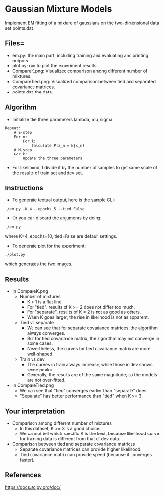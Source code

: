 # Gaussian Mixture Models
Implement EM fitting of a mixture of gaussians on the two-dimensional data set points.dat.

## Files=
- em.py: the main part, including training and evaluating and printing outputs.
- plot.py: run to plot the experiment results.
- CompareK.png: Visualized comparison among different number of mixtures.
- CompareTied.png: Visualized comparison between tied and separated covariance matrices.
- points.dat: the data.

## Algorithm
- Initialize the three parameters lambda, mu, sigma
```
Repeat:
    # E-step
    For n:
        For k:
            Calculate P(z_n = k|x_n)
    # M-step
    For k:
        Update the three parameters
```

- For likelihood, I divide it by the number of samples to get same scale of the results of train set and dev set.

## Instructions
- To generate textual output, here is the sample CLI:
```
./em.py -K 4 --epochs 5 --tied False
```
- Or you can discard the arguments by doing:
```
./em.py
```
where K=4, epochs=10, tied=False are default settings.
- To generate plot for the experiment:
```
./plot.py
```
which generates the two images.

## Results
- In CompareK.png
    - Number of mixtures
        - K = 1 is a flat line.
        - For "tied", results of K >= 2 does not differ too much.
        - For "separate", results of K = 2 is not as good as others.
        - When K goes larger, the rise in likelihood is not as apparent.
    - Tied vs separate
        - We can see that for separate covariance matrices, the algorithm always converges.
        - But for tied covariance matrix, the algorithm may not converge in some cases.
        - Nevertheless, the curves for tied covariance matrix are more well-shaped.
    - Train vs dev
        - The curves in train always increase, while those in dev shows some peaks.
        - Generally, the results are of the same magnitude, so the models are not over-fitted.
- In CompareTied.png
    - We can see that "tied" converges earlier than "separate" does.
    - "Separate" has better performance than "tied" when K >= 3.

## Your interpretation
- Comparison among different number of mixtures
    - In this dataset, K >= 3 is a good choice.
    - We cannot tell which specific K is the best, because likelihood curve for training data is different from that of dev data.
- Comparison between tied and separate covariance matrices
    - Separate covariance matrices can provide higher likelihood.
    - Tied covariance matrix can provide speed (because it converges faster).
    
## References
https://docs.scipy.org/doc/
